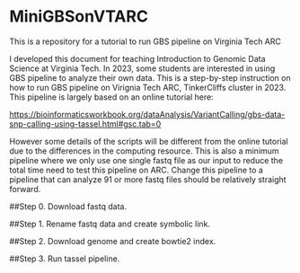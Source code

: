 # MiniGBSonVTARC
This is a repository for a tutorial to run GBS pipeline on Virginia Tech ARC

I developed this document for teaching Introduction to Genomic Data Science at Virginia Tech. In 2023, some students are interested in using GBS pipeline to analyze their own data. This is a step-by-step instruction on how to run GBS pipeline on Virignia Tech ARC, TinkerCliffs cluster in 2023. This pipeline is largely based on an online tutorial here:

https://bioinformaticsworkbook.org/dataAnalysis/VariantCalling/gbs-data-snp-calling-using-tassel.html#gsc.tab=0

However some details of the scripts will be different from the online tutorial due to the differences in the computing resource. This is also a minimum pipeline where we only use one single fastq file as our input to reduce the total time need to test this pipeline on ARC. Change this pipeline to a pipeline that can analyze 91 or more fastq files should be relatively straight forward. 

##Step 0. Download fastq data.

##Step 1. Rename fastq data and create symbolic link.

##Step 2. Download genome and create bowtie2 index.

##Step 3. Run tassel pipeline. 




